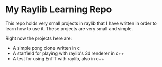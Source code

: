 # My Raylib Learning Repo

This repo holds very small projects in raylib that I have
written in order to learn how to use it. These projects are very small and
simple.

Right now the projects here are:
- A simple pong clone written in c
- A starfield for playing with raylib's 3d renderer in c++
- A test for using EnTT with raylib, also in c++